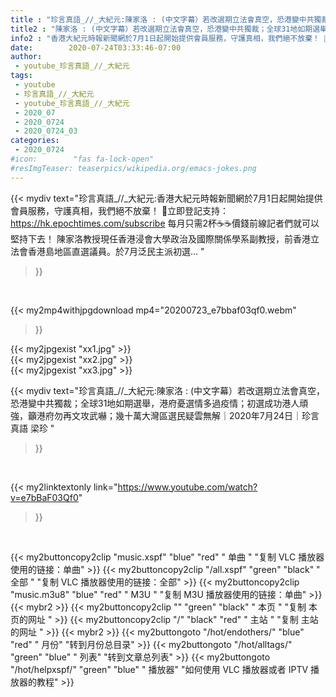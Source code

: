 ```yaml
---
title : "珍言真語_//_大紀元:陳家洛 : (中文字幕）若改選期立法會真空，恐港變中共獨裁；全球31地如期選舉，港府憂選情多過疫情；初選成功港人頑強，籲港府勿再文攻武嚇；幾十萬大灣區選民疑雲無解｜2020年7月24日｜珍言真語 梁珍 "
title2 : "陳家洛 : (中文字幕）若改選期立法會真空，恐港變中共獨裁；全球31地如期選舉，港府憂選情多過疫情；初選成功港人頑強，籲港府勿再文攻武嚇；幾十萬大灣區選民疑雲無解｜2020年7月24日｜珍言真語 梁珍 "
info2 : "香港大紀元時報新聞網於7月1日起開始提供會員服務，守護真相，我們絕不放棄！ 💎立即登記支持：https://hk.epochtimes.com/subscribe 每月只需2杯☕☕價錢前線記者們就可以堅持下去！ 陳家洛教授現任香港浸會大學政治及國際關係學系副教授，前香港立法會香港島地區直選議員。於7月泛民主派初選... "
date:        2020-07-24T03:33:46-07:00
author:
 - youtube_珍言真語_//_大紀元
tags:
 - youtube
 - 珍言真語_//_大紀元
 - youtube_珍言真語_//_大紀元
 - 2020_07
 - 2020_0724
 - 2020_0724_03
categories:
 - 2020_0724
#icon:        "fas fa-lock-open"
#resImgTeaser: teaserpics/wikipedia.org/emacs-jokes.png
---
```


{{< mydiv text="珍言真語_//_大紀元:香港大紀元時報新聞網於7月1日起開始提供會員服務，守護真相，我們絕不放棄！ 💎立即登記支持：https://hk.epochtimes.com/subscribe 每月只需2杯☕☕價錢前線記者們就可以堅持下去！ 陳家洛教授現任香港浸會大學政治及國際關係學系副教授，前香港立法會香港島地區直選議員。於7月泛民主派初選... "
>}}
<br>


{{< my2mp4withjpgdownload mp4="20200723_e7bbaf03qf0.webm"
>}}

{{< my2jpgexist "xx1.jpg" >}}<br>
{{< my2jpgexist "xx2.jpg" >}}<br>
{{< my2jpgexist "xx3.jpg" >}}<br>



{{< mydiv text="珍言真語_//_大紀元:陳家洛 : (中文字幕）若改選期立法會真空，恐港變中共獨裁；全球31地如期選舉，港府憂選情多過疫情；初選成功港人頑強，籲港府勿再文攻武嚇；幾十萬大灣區選民疑雲無解｜2020年7月24日｜珍言真語 梁珍 "
>}}
<br>

{{< my2linktextonly link="https://www.youtube.com/watch?v=e7bBaF03Qf0"
>}}


<br>

{{< my2buttoncopy2clip "music.xspf"        "blue"   "red"    " 单曲 "  "复制 VLC 播放器使用的链接：单曲" >}} {{< my2buttoncopy2clip "/all.xspf"         "green"  "black"  " 全部 "  "复制 VLC 播放器使用的链接：全部" >}} {{< my2buttoncopy2clip "music.m3u8"        "blue"   "red"    " M3U  "    "复制 M3U 播放器使用的链接：单曲" >}} {{< mybr2 >}} {{< my2buttoncopy2clip ""                  "green"  "black"  " 本页 "    "复制 本页的网址 " >}} {{< my2buttoncopy2clip "/"                 "black"  "red"    " 主站 "    "复制 主站的网址 " >}} {{< mybr2 >}} {{< my2buttongoto      "/hot/endothers/"   "blue"   "red"    " 月份"   "转到月份总目录" >}} {{< my2buttongoto      "/hot/alltags/"     "green"  "blue"   " 列表"   "转到文章总列表" >}} {{< my2buttongoto      "/hot/helpxspf/"    "green"  "blue"   " 播放器" "如何使用 VLC 播放器或者 IPTV 播放器的教程" >}} 
